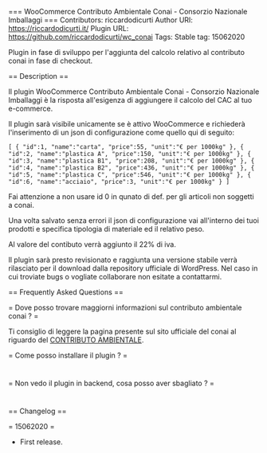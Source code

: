 === WooCommerce Contributo Ambientale Conai - Consorzio Nazionale Imballaggi ===
Contributors: riccardodicurti
Author URI: https://riccardodicurti.it/
Plugin URL: https://github.com/riccardodicurti/wc_conai
Tags: 
Stable tag: 15062020

Plugin in fase di sviluppo per l'aggiunta del calcolo relativo al contributo conai in fase di checkout.

== Description ==

Il plugin WooCommerce Contributo Ambientale Conai - Consorzio Nazionale Imballaggi è la risposta all'esigenza di aggiungere il calcolo del CAC al tuo e-commerce. 

Il plugin sarà visibile unicamente se è attivo WooCommerce e richiederà l'inserimento di un json di configurazione come quello qui di seguito: 

`
[
    { "id":1, "name":"carta", "price":55, "unit":"€ per 1000kg" },
    { "id":2, "name":"plastica A", "price":150, "unit":"€ per 1000kg" },
    { "id":3, "name":"plastica B1", "price":208, "unit":"€ per 1000kg" },
    { "id":4, "name":"plastica B2", "price":436, "unit":"€ per 1000kg" },
    { "id":5, "name":"plastica C", "price":546, "unit":"€ per 1000kg" },
    { "id":6, "name":"acciaio", "price":3, "unit":"€ per 1000kg" }
]
`

Fai attenzione a non usare id 0 in qunato di def. per gli articoli non soggetti a conai. 

Una volta salvato senza errori il json di configurazione vai all'interno dei tuoi prodotti e specifica tipologia di materiale ed il relativo peso. 

Al valore del contibuto verrà aggiunto il 22% di iva. 

Il plugin sarà presto revisionato e raggiunta una versione stabile verrà rilasciato per il download dalla repository ufficiale di WordPress. Nel caso in cui troviate bugs o vogliate collaborare non esitate a contattarmi.  

== Frequently Asked Questions ==

= Dove posso trovare maggiorni informazioni sul contributo ambientale conai ? =

Ti consiglio di leggere la pagina presente sul sito ufficiale del conai al riguardo del [CONTRIBUTO AMBIENTALE](http://www.conai.org/imprese/contributo-ambientale/).

= Come posso installare il plugin ? =

#

= Non vedo il plugin in backend, cosa posso aver sbagliato ? =

#

== Changelog ==

= 15062020 =
* First release.
